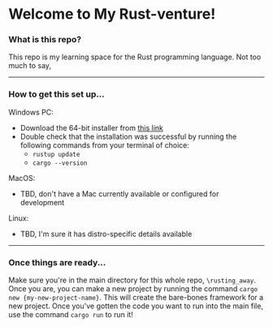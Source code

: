 # Welcome to My Rust-venture!


### What is this repo?
This repo is my learning space for the Rust programming language.  Not too much to say, 

----

### How to get this set up...
Windows PC:
- Download the 64-bit installer from [this link](https://static.rust-lang.org/rustup/dist/x86_64-pc-windows-msvc/rustup-init.exe)
- Double check that the installation was successful by running the following commands from your terminal of choice:
  - `rustup update`
  - `cargo --version`

MacOS:
- TBD, don't have a Mac currently available or configured for development

Linux:
- TBD, I'm sure it has distro-specific details available

----

### Once things are ready...
Make sure you're in the main directory for this whole repo, `\rusting_away`.  Once you are, you can make a new project
by running the command `cargo new {my-new-project-name}`.  This will create the bare-bones framework for a new project.
Once you've gotten the code you want to run into the main file, use the command `cargo run` to run it!